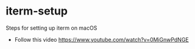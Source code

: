 # iterm-setup
Steps for setting up iterm on macOS

* Follow this video https://www.youtube.com/watch?v=0MiGnwPdNGE
